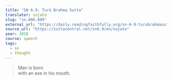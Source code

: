 ```yaml
---
title: "SN 6.9: Turū Brahma Sutta"
translator: sujato
slug: "sn.006.009"
external_url: "https://daily.readingfaithfully.org/sn-6-9-turubrahmasutta-with-the-brahma-tudu/"
source_url: "https://suttacentral.net/sn6.9/en/sujato"
year: 2018
course: speech
tags:
  - sn
  - thought
---
```


> Man is born  
with an axe in his mouth.
